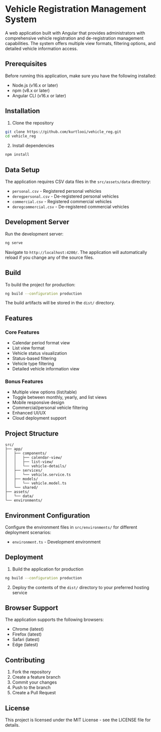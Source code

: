 # Vehicle Registration Management System

A web application built with Angular that provides administrators with comprehensive vehicle registration and de-registration management capabilities. The system offers multiple view formats, filtering options, and detailed vehicle information access.

## Prerequisites

Before running this application, make sure you have the following installed:

- Node.js (v16.x or later)
- npm (v8.x or later)
- Angular CLI (v16.x or later)

## Installation

1. Clone the repository

```bash
git clone https://github.com/kurtlooi/vehicle_reg.git
cd vehicle_reg
```

2. Install dependencies

```bash
npm install
```

## Data Setup

The application requires CSV data files in the `src/assets/data` directory:

- `personal.csv` - Registered personal vehicles
- `deregpersonal.csv` - De-registered personal vehicles
- `commercial.csv` - Registered commercial vehicles
- `deregcommercial.csv` - De-registered commercial vehicles

## Development Server

Run the development server:

```bash
ng serve
```

Navigate to `http://localhost:4200/`. The application will automatically reload if you change any of the source files.

## Build

To build the project for production:

```bash
ng build --configuration production
```

The build artifacts will be stored in the `dist/` directory.

## Features

### Core Features

- Calendar period format view
- List view format
- Vehicle status visualization
- Status-based filtering
- Vehicle type filtering
- Detailed vehicle information view

### Bonus Features

- Multiple view options (list/table)
- Toggle between monthly, yearly, and list views
- Mobile responsive design
- Commercial/personal vehicle filtering
- Enhanced UI/UX
- Cloud deployment support

## Project Structure

```
src/
├── app/
│   ├── components/
│   │   ├── calendar-view/
│   │   ├── list-view/
│   │   └── vehicle-details/
│   ├── services/
│   │   └── vehicle.service.ts
│   ├── models/
│   │   └── vehicle.model.ts
│   └── shared/
├── assets/
│   └── data/
└── environments/
```

## Environment Configuration

Configure the environment files in `src/environments/` for different deployment scenarios:

- `environment.ts` - Development environment

## Deployment

1. Build the application for production

```bash
ng build --configuration production
```

2. Deploy the contents of the `dist/` directory to your preferred hosting service

## Browser Support

The application supports the following browsers:

- Chrome (latest)
- Firefox (latest)
- Safari (latest)
- Edge (latest)

## Contributing

1. Fork the repository
2. Create a feature branch
3. Commit your changes
4. Push to the branch
5. Create a Pull Request

## License

This project is licensed under the MIT License - see the LICENSE file for details.
